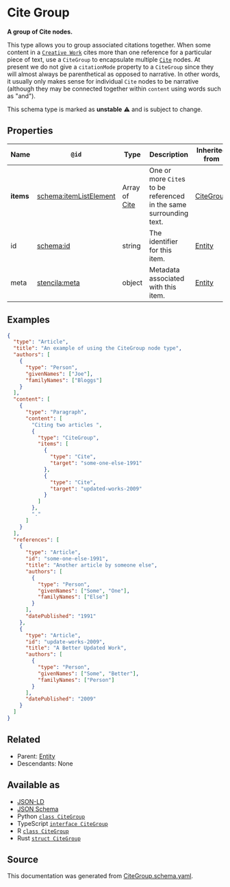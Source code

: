 # Cite Group

**A group of Cite nodes.**

This type allows you to group associated citations together. When some content in a [`Creative Work`](./CreativeWork) cites more than one reference for a particular piece of text, use a `CiteGroup` to encapsulate multiple [`Cite`](./Cite) nodes. At present we do not give a `citationMode` property to a `CiteGroup` since they will almost always be parenthetical as opposed to narrative. In other words, it usually only makes sense for individual `Cite` nodes to be narrative (although they may be connected together within `content` using words such as "and").

This schema type is marked as **unstable** ⚠️ and is subject to change.

## Properties

| Name      | `@id`                                                        | Type                     | Description                                                        | Inherited from            |
| --------- | ------------------------------------------------------------ | ------------------------ | ------------------------------------------------------------------ | ------------------------- |
| **items** | [schema:itemListElement](https://schema.org/itemListElement) | Array of [Cite](Cite.md) | One or more `Cite`s to be referenced in the same surrounding text. | [CiteGroup](CiteGroup.md) |
| id        | [schema:id](https://schema.org/id)                           | string                   | The identifier for this item.                                      | [Entity](Entity.md)       |
| meta      | [stencila:meta](https://schema.stenci.la/meta.jsonld)        | object                   | Metadata associated with this item.                                | [Entity](Entity.md)       |

## Examples

```json
{
  "type": "Article",
  "title": "An example of using the CiteGroup node type",
  "authors": [
    {
      "type": "Person",
      "givenNames": ["Joe"],
      "familyNames": ["Bloggs"]
    }
  ],
  "content": [
    {
      "type": "Paragraph",
      "content": [
        "Citing two articles ",
        {
          "type": "CiteGroup",
          "items": [
            {
              "type": "Cite",
              "target": "some-one-else-1991"
            },
            {
              "type": "Cite",
              "target": "updated-works-2009"
            }
          ]
        },
        "."
      ]
    }
  ],
  "references": [
    {
      "type": "Article",
      "id": "some-one-else-1991",
      "title": "Another article by someone else",
      "authors": [
        {
          "type": "Person",
          "givenNames": ["Some", "One"],
          "familyNames": ["Else"]
        }
      ],
      "datePublished": "1991"
    },
    {
      "type": "Article",
      "id": "update-works-2009",
      "title": "A Better Updated Work",
      "authors": [
        {
          "type": "Person",
          "givenNames": ["Some", "Better"],
          "familyNames": ["Person"]
        }
      ],
      "datePublished": "2009"
    }
  ]
}
```

## Related

- Parent: [Entity](Entity.md)
- Descendants: None

## Available as

- [JSON-LD](https://schema.stenci.la/CiteGroup.jsonld)
- [JSON Schema](https://schema.stenci.la/v1/CiteGroup.schema.json)
- Python [`class CiteGroup`](https://stencila.github.io/schema/python/docs/types.html#schema.types.CiteGroup)
- TypeScript [`interface CiteGroup`](https://stencila.github.io/schema/ts/docs/interfaces/citegroup.html)
- R [`class CiteGroup`](https://cran.r-project.org/web/packages/stencilaschema/stencilaschema.pdf)
- Rust [`struct CiteGroup`](https://docs.rs/stencila-schema/latest/stencila_schema/struct.CiteGroup.html)

## Source

This documentation was generated from [CiteGroup.schema.yaml](https://github.com/stencila/stencila/blob/master/schema/schema/CiteGroup.schema.yaml).
